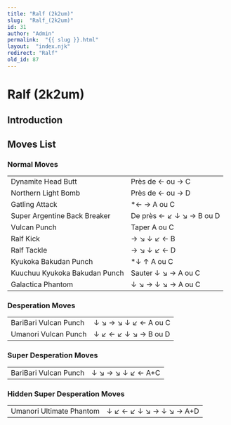 ```yaml
---
title: "Ralf (2k2um)"
slug:  "Ralf_(2k2um)"
id: 31
author: "Admin"
permalink:  "{{ slug }}.html"
layout:  "index.njk"
redirect: "Ralf"
old_id: 87
---
```


# Ralf (2k2um)

## Introduction

## Moves List

### Normal Moves

|                               |                          |
|-------------------------------|--------------------------|
| Dynamite Head Butt            | Près de ← ou → C         |
| Northern Light Bomb           | Près de ← ou → D         |
| Gatling Attack                | \*← → A ou C             |
| Super Argentine Back Breaker  | De près ← ↙ ↓ ↘ → B ou D |
| Vulcan Punch                  | Taper A ou C             |
| Ralf Kick                     | → ↘ ↓ ↙ ← B              |
| Ralf Tackle                   | → ↘ ↓ ↙ ← D              |
| Kyukoka Bakudan Punch         | \*↓ ↑ A ou C             |
| Kuuchuu Kyukoka Bakudan Punch | Sauter ↓ ↘ → A ou C      |
| Galactica Phantom             | ↓ ↘ → ↓ ↘ → A ou C       |

### Desperation Moves

|                       |                      |
|-----------------------|----------------------|
| BariBari Vulcan Punch | ↓ ↘ → ↘ ↓ ↙ ← A ou C |
| Umanori Vulcan Punch  | ↓ ↙ ← ↙ ↓ ↘ → B ou D |

### Super Desperation Moves

|                       |                   |
|-----------------------|-------------------|
| BariBari Vulcan Punch | ↓ ↘ → ↘ ↓ ↙ ← A+C |

### Hidden Super Desperation Moves

|                          |                         |
|--------------------------|-------------------------|
| Umanori Ultimate Phantom | ↓ ↙ ← ↙ ↓ ↘ → ↓ ↘ → A+D |

